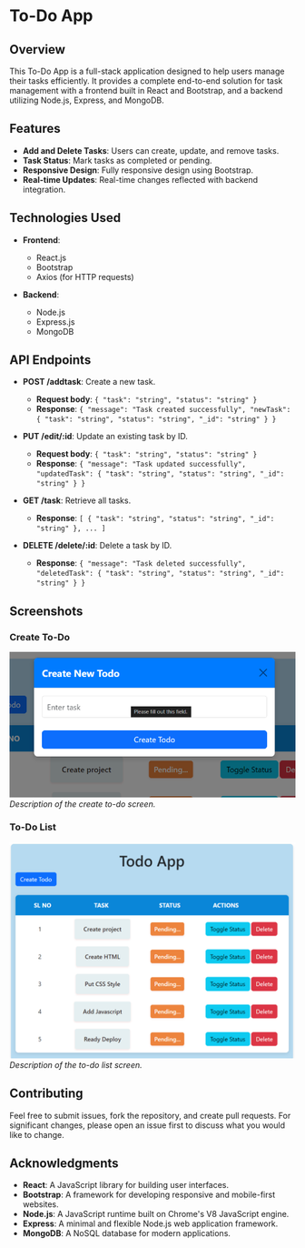 # To-Do App

## Overview

This To-Do App is a full-stack application designed to help users manage their tasks efficiently. It provides a complete end-to-end solution for task management with a frontend built in React and Bootstrap, and a backend utilizing Node.js, Express, and MongoDB.

## Features

- **Add and Delete Tasks**: Users can create, update, and remove tasks.
- **Task Status**: Mark tasks as completed or pending.
- **Responsive Design**: Fully responsive design using Bootstrap.
- **Real-time Updates**: Real-time changes reflected with backend integration.

## Technologies Used

- **Frontend**:
  - React.js
  - Bootstrap
  - Axios (for HTTP requests)

- **Backend**:
  - Node.js
  - Express.js
  - MongoDB

## API Endpoints

- **POST /addtask**: Create a new task.
  - **Request body**: `{ "task": "string", "status": "string" }`
  - **Response**: `{ "message": "Task created successfully", "newTask": { "task": "string", "status": "string", "_id": "string" } }`

- **PUT /edit/:id**: Update an existing task by ID.
  - **Request body**: `{ "task": "string", "status": "string" }`
  - **Response**: `{ "message": "Task updated successfully", "updatedTask": { "task": "string", "status": "string", "_id": "string" } }`

- **GET /task**: Retrieve all tasks.
  - **Response**: `[ { "task": "string", "status": "string", "_id": "string" }, ... ]`

- **DELETE /delete/:id**: Delete a task by ID.
  - **Response**: `{ "message": "Task deleted successfully", "deletedTask": { "task": "string", "status": "string", "_id": "string" } }`

## Screenshots

### Create To-Do

![Create To-Do](/telecrm/fe/src/components/assets/Screenshot%202024-09-11%20124823.png)
*Description of the create to-do screen.*

### To-Do List

![To-Do List](/telecrm/fe/src/components/assets/Screenshot%202024-09-11%20124816.png)
*Description of the to-do list screen.*

## Contributing

Feel free to submit issues, fork the repository, and create pull requests. For significant changes, please open an issue first to discuss what you would like to change.

## Acknowledgments

- **React**: A JavaScript library for building user interfaces.
- **Bootstrap**: A framework for developing responsive and mobile-first websites.
- **Node.js**: A JavaScript runtime built on Chrome's V8 JavaScript engine.
- **Express**: A minimal and flexible Node.js web application framework.
- **MongoDB**: A NoSQL database for modern applications.
